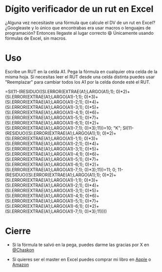 # Dígito verificador de un rut en Excel

¿Alguna vez necesitaste una fórmula que calcule el DV de un rut en Excel? ¿Googleaste y lo único que encontrabas era usar macros o lenguajes de programación? Entonces llegaste al lugar correcto 😄 Únicamente usando fórmulas de Excel, sin macros.

# Uso

Escribe un RUT en la celda A1. Pega la fórmula en cualquier otra celda de la misma hoja. Si necesitas leer el RUT desde una celda distinta puedes usar "Reemplazar" para cambiar todos los A1 por la celda donde esté el RUT.
 
=SI(11-(RESIDUO((SI.ERROR(EXTRAE(A1;LARGO(A1);1); 0)*2)+(SI.ERROR(EXTRAE(A1;LARGO(A1)-1;1); 0)*3)+(SI.ERROR(EXTRAE(A1;LARGO(A1)-2;1); 0)*4)+(SI.ERROR(EXTRAE(A1;LARGO(A1)-3;1); 0)*5)+(SI.ERROR(EXTRAE(A1;LARGO(A1)-4;1); 0)*6)+(SI.ERROR(EXTRAE(A1;LARGO(A1)-5;1); 0)*7)+(SI.ERROR(EXTRAE(A1;LARGO(A1)-6;1); 0)*2)+(SI.ERROR(EXTRAE(A1;LARGO(A1)-7;1); 0)*3);11))=10; "K"; SI(11-(RESIDUO((SI.ERROR(EXTRAE(A1;LARGO(A1);1); 0)*2)+(SI.ERROR(EXTRAE(A1;LARGO(A1)-1;1); 0)*3)+(SI.ERROR(EXTRAE(A1;LARGO(A1)-2;1); 0)*4)+(SI.ERROR(EXTRAE(A1;LARGO(A1)-3;1); 0)*5)+(SI.ERROR(EXTRAE(A1;LARGO(A1)-4;1); 0)*6)+(SI.ERROR(EXTRAE(A1;LARGO(A1)-5;1); 0)*7)+(SI.ERROR(EXTRAE(A1;LARGO(A1)-6;1); 0)*2)+(SI.ERROR(EXTRAE(A1;LARGO(A1)-7;1); 0)*3);11))=11; 0; 11-(RESIDUO((SI.ERROR(EXTRAE(A1;LARGO(A1);1); 0)*2)+(SI.ERROR(EXTRAE(A1;LARGO(A1)-1;1); 0)*3)+(SI.ERROR(EXTRAE(A1;LARGO(A1)-2;1); 0)*4)+(SI.ERROR(EXTRAE(A1;LARGO(A1)-3;1); 0)*5)+(SI.ERROR(EXTRAE(A1;LARGO(A1)-4;1); 0)*6)+(SI.ERROR(EXTRAE(A1;LARGO(A1)-5;1); 0)*7)+(SI.ERROR(EXTRAE(A1;LARGO(A1)-6;1); 0)*2)+(SI.ERROR(EXTRAE(A1;LARGO(A1)-7;1); 0)*3);11))))

# Cierre

- Si la fórmula te salvó en la pega, puedes darme las gracias por X en [@Chaskon](https://x.com/Chaskon)
  
- Si quieres ser el master en Excel puedes comprar mi libro en [Apple](https://books.apple.com/cl/book/excel-avanzado-2024/id6450328094) o [Amazon](https://a.co/d/5spQTNj)

